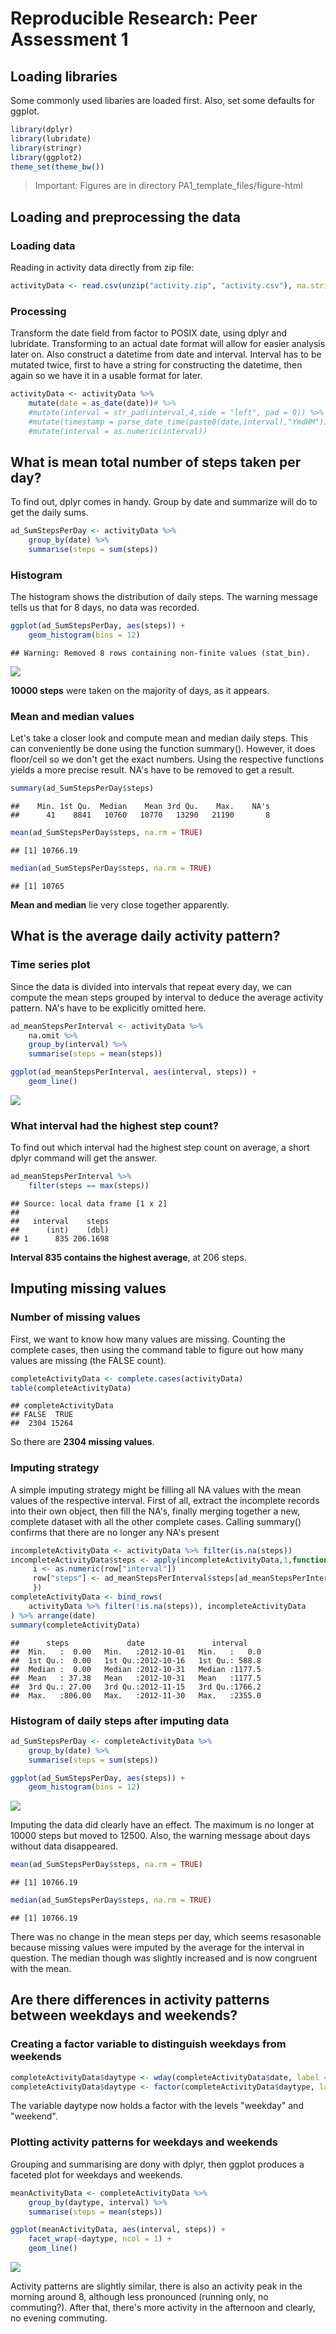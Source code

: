 # Reproducible Research: Peer Assessment 1




## Loading libraries
Some commonly used libaries are loaded first. Also, set some defaults for ggplot.


```r
library(dplyr)
library(lubridate)
library(stringr)
library(ggplot2)
theme_set(theme_bw())
```


> Important: Figures are in directory PA1\_template_files/figure-html


## Loading and preprocessing the data

### Loading data

Reading in activity data directly from zip file:


```r
activityData <- read.csv(unzip("activity.zip", "activity.csv"), na.strings = NA)
```

### Processing
Transform the date field from factor to POSIX date, using dplyr and lubridate. Transforming to an actual date format will allow for easier analysis later on.
Also construct a datetime from date and interval. Interval has to be mutated twice, first to have a string for constructing the datetime, then again so we have it in a usable format for later.

```r
activityData <- activityData %>%
    mutate(date = as_date(date))# %>%
    #mutate(interval = str_pad(interval,4,side = "left", pad = 0)) %>%
    #mutate(timestamp = parse_date_time(paste0(date,interval),"YmdHM")) %>%
    #mutate(interval = as.numeric(interval))
```

## What is mean total number of steps taken per day?
To find out, dplyr comes in handy. Group by date and summarize will do to get the daily sums.

```r
ad_SumStepsPerDay <- activityData %>%
    group_by(date) %>%
    summarise(steps = sum(steps))
```

### Histogram
The histogram shows the distribution of daily steps. The warning message tells us that for 8 days, no data was recorded.


```r
ggplot(ad_SumStepsPerDay, aes(steps)) +
    geom_histogram(bins = 12)
```

```
## Warning: Removed 8 rows containing non-finite values (stat_bin).
```

![](PA1_template_files/figure-html/unnamed-chunk-5-1.png)

**10000 steps** were taken on the majority of days, as it appears.

### Mean and median values
Let's take a closer look and compute mean and median daily steps. This can conveniently be done using the function summary(). However, it does floor/ceil so we don't get the exact numbers. Using the respective functions yields a more precise result. NA's have to be removed to get a result.


```r
summary(ad_SumStepsPerDay$steps)
```

```
##    Min. 1st Qu.  Median    Mean 3rd Qu.    Max.    NA's 
##      41    8841   10760   10770   13290   21190       8
```

```r
mean(ad_SumStepsPerDay$steps, na.rm = TRUE)
```

```
## [1] 10766.19
```

```r
median(ad_SumStepsPerDay$steps, na.rm = TRUE)
```

```
## [1] 10765
```

**Mean and median** lie very close together apparently.

## What is the average daily activity pattern?

### Time series plot
Since the data is divided into intervals that repeat every day, we can compute the mean steps grouped by interval to deduce the average activity pattern. NA's have to be explicitly omitted here.


```r
ad_meanStepsPerInterval <- activityData %>%
    na.omit %>%
    group_by(interval) %>%
    summarise(steps = mean(steps))

ggplot(ad_meanStepsPerInterval, aes(interval, steps)) +
    geom_line()
```

![](PA1_template_files/figure-html/unnamed-chunk-7-1.png)

### What interval had the highest step count?
To find out which interval had the highest step count on average, a short dplyr command will get the answer.

```r
ad_meanStepsPerInterval %>%
    filter(steps == max(steps))
```

```
## Source: local data frame [1 x 2]
## 
##   interval    steps
##      (int)    (dbl)
## 1      835 206.1698
```
**Interval 835 contains the highest average**, at 206 steps.

## Imputing missing values

### Number of missing values
First, we want to know how many values are missing. Counting the complete cases, then using the command table to figure out how many values are missing (the FALSE count). 

```r
completeActivityData <- complete.cases(activityData)
table(completeActivityData)
```

```
## completeActivityData
## FALSE  TRUE 
##  2304 15264
```
So there are **2304 missing values**.

### Imputing strategy
A simple imputing strategy might be filling all NA values with the mean values of the respective interval. First of all, extract the incomplete records into their own object, then fill the NA's, finally merging together a new, complete dataset with all the other complete cases. Calling summary() confirms that there are no longer any NA's present

```r
incompleteActivityData <- activityData %>% filter(is.na(steps))
incompleteActivityData$steps <- apply(incompleteActivityData,1,function(row){
     i <- as.numeric(row["interval"])
     row["steps"] <- ad_meanStepsPerInterval$steps[ad_meanStepsPerInterval$interval == i]
     })
completeActivityData <- bind_rows(
    activityData %>% filter(!is.na(steps)), incompleteActivityData
) %>% arrange(date)
summary(completeActivityData)
```

```
##      steps             date               interval     
##  Min.   :  0.00   Min.   :2012-10-01   Min.   :   0.0  
##  1st Qu.:  0.00   1st Qu.:2012-10-16   1st Qu.: 588.8  
##  Median :  0.00   Median :2012-10-31   Median :1177.5  
##  Mean   : 37.38   Mean   :2012-10-31   Mean   :1177.5  
##  3rd Qu.: 27.00   3rd Qu.:2012-11-15   3rd Qu.:1766.2  
##  Max.   :806.00   Max.   :2012-11-30   Max.   :2355.0
```

### Histogram of daily steps after imputing data


```r
ad_SumStepsPerDay <- completeActivityData %>%
    group_by(date) %>%
    summarise(steps = sum(steps))

ggplot(ad_SumStepsPerDay, aes(steps)) +
    geom_histogram(bins = 12)
```

![](PA1_template_files/figure-html/unnamed-chunk-11-1.png)

Imputing the data did clearly have an effect. The maximum is no longer at 10000 steps but moved to 12500. Also, the warning message about days without data disappeared.


```r
mean(ad_SumStepsPerDay$steps, na.rm = TRUE)
```

```
## [1] 10766.19
```

```r
median(ad_SumStepsPerDay$steps, na.rm = TRUE)
```

```
## [1] 10766.19
```

There was no change in the mean steps per day, which seems resasonable because missing values were imputed by the average for the interval in question. The median though was slightly increased and is now congruent with the mean.

## Are there differences in activity patterns between weekdays and weekends?

### Creating a factor variable to distinguish weekdays from weekends


```r
completeActivityData$daytype <- wday(completeActivityData$date, label = FALSE)  %in% c(7,1)
completeActivityData$daytype <- factor(completeActivityData$daytype, labels = c("weekday", "weekend"))
```

The variable daytype now holds a factor with the levels "weekday" and "weekend".

### Plotting activity patterns for weekdays and weekends
Grouping and summarising are dony with dplyr, then ggplot produces a faceted plot for weekdays and weekends.


```r
meanActivityData <- completeActivityData %>%
    group_by(daytype, interval) %>%
    summarise(steps = mean(steps))

ggplot(meanActivityData, aes(interval, steps)) +
    facet_wrap(~daytype, ncol = 1) +
    geom_line()
```

![](PA1_template_files/figure-html/unnamed-chunk-14-1.png)

Activity patterns are slightly similar, there is also an activity peak in the morning around 8, although less pronounced (running only, no commuting?). After that, there's more activity in the afternoon and clearly, no evening commuting.
